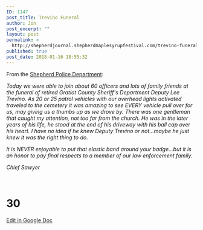 ```yaml
---
ID: 1147
post_title: Trevino Funeral
author: Jon
post_excerpt: ""
layout: post
permalink: >
  http://shepherdjournal.shepherdmaplesyrupfestival.com/trevino-funeral
published: true
post_date: 2018-01-16 18:55:32
---
```

From the <a href="https://www.facebook.com/Shepherd-Police-Department-205632619455314/?hc_ref=ARToZERiXHAqXEp2hTc5ZL6aUhmzeDo3bBHstuSTa69QCrSzKRTuHS3tB5EVP0pLHPg&amp;fref=nf&amp;hc_location=group">Shepherd Police Department</a>:

<i>Today we were able to join about 60 officers and lots of family friends at the funeral of retired Gratiot County Sheriff's Department Deputy Lee Trevino. As 20 or 25 patrol vehicles with our overhead lights activated traveled to the cemetery it was amazing to see EVERY vehicle pull over for us, may giving us a thumbs up as we drove by. There was one gentleman that caught my attention, not too far from the church. He was in the later years of his life, he stood at the end of his driveway with his ball cap over his heart. I have no idea if he knew Deputy Trevino or not...maybe he just knew it was the right thing to do.</i>

<i>It is NEVER enjoyable to put that elastic band around your badge...but it is an honor to pay final respects to a member of our law enforcement family.</i>

<i>Chief Sawyer</i>

&nbsp;

# 30 #

<a href="https://docs.google.com/document/d/1fofep8GDdHgxFm_yBYuuQePMNpN606RPMcmwoRKGphY/edit?usp=sharing">Edit in Google Doc</a>